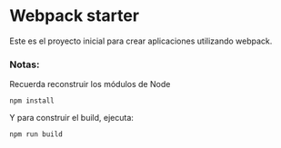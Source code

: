 # Webpack starter

Este es el proyecto inicial para crear aplicaciones utilizando webpack.

### Notas:
Recuerda reconstruir los módulos de Node

```
npm install
```
Y para construir el build, ejecuta:

```
npm run build
```